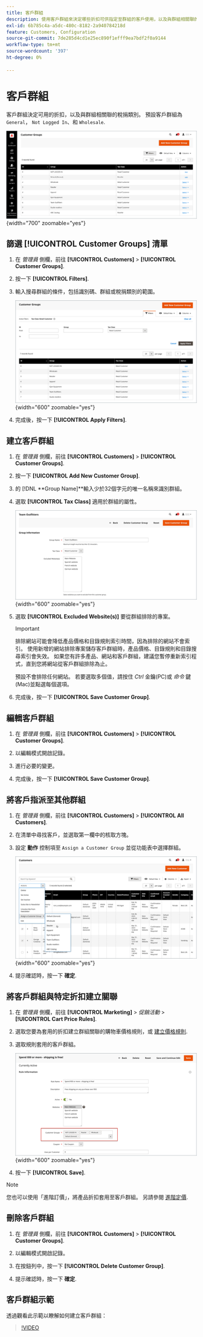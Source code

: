 ```yaml
---
title: 客戶群組
description: 使用客戶群組來決定哪些折扣可供指定至群組的客戶使用，以及與群組相關聯的稅捐類別。
exl-id: 6b785c4a-a5dc-480c-8182-2a940784218d
feature: Customers, Configuration
source-git-commit: 7de285d4cd1e25ec890f1efff9ea7bdf2f0a9144
workflow-type: tm+mt
source-wordcount: '397'
ht-degree: 0%

---
```


# 客戶群組

客戶群組決定可用的折扣，以及與群組相關聯的稅捐類別。 預設客戶群組為 `General`， `Not Logged In`、和 `Wholesale`.

![客戶群組](assets/customer-groups.png){width="700" zoomable="yes"}

## 篩選 [!UICONTROL Customer Groups] 清單

1. 在 _管理員_ 側欄，前往 **[!UICONTROL Customers]** > **[!UICONTROL Customer Groups]**.

1. 按一下 **[!UICONTROL Filters]**.

1. 輸入搜尋群組的條件，包括識別碼、群組或稅捐類別的範圍。

   ![篩選選項](assets/groups-filters.png){width="600" zoomable="yes"}

1. 完成後，按一下 **[!UICONTROL Apply Filters]**.

## 建立客戶群組

1. 在 _管理員_ 側欄，前往 **[!UICONTROL Customers]** > **[!UICONTROL Customer Groups]**.

1. 按一下 **[!UICONTROL Add New Customer Group]**.

1. 的 [!DNL **Group Name]**輸入少於32個字元的唯一名稱來識別群組。

1. 選取 **[!UICONTROL Tax Class]** 適用於群組的屬性。

   ![群組資訊](assets/group-information.png){width="600" zoomable="yes"}

1. 選取 **[!UICONTROL Excluded Website(s)]** 要從群組排除的專案。

   >[!IMPORTANT]
   >
   >排除網站可能會降低產品價格和目錄規則索引時間，因為排除的網站不會索引。 使用新增的網站排除專案儲存客戶群組時，產品價格、目錄規則和目錄搜尋索引會失效。 如果您有許多產品、網站和客戶群組，建議您暫停重新索引程式，直到您將網站從客戶群組排除為止。

   預設不會排除任何網站。 若要選取多個值，請按住 _Ctrl_ 金鑰(PC)或 _命令_ 鍵(Mac)並點選每個選項。

1. 完成後，按一下 **[!UICONTROL Save Customer Group]**.

## 編輯客戶群組

1. 在 _管理員_ 側欄，前往 **[!UICONTROL Customers]** > **[!UICONTROL Customer Groups]**.

1. 以編輯模式開啟記錄。

1. 進行必要的變更。

1. 完成後，按一下 **[!UICONTROL Save Customer Group]**.

## 將客戶指派至其他群組

1. 在 _管理員_ 側欄，前往 **[!UICONTROL Customers]** > **[!UICONTROL All Customers]**.

1. 在清單中尋找客戶，並選取第一欄中的核取方塊。

1. 設定 **動作** 控制項至 `Assign a Customer Group` 並從功能表中選擇群組。

   ![指定客戶群組](assets/group-assign.png){width="600" zoomable="yes"}

1. 提示確認時，按一下 **確定**.

## 將客戶群組與特定折扣建立關聯

1. 在 _管理員_ 側欄，前往 **[!UICONTROL Marketing]** > _促銷活動_ > **[!UICONTROL Cart Price Rules]**.

1. 選取您要為套用的折扣建立群組關聯的購物車價格規則，或 [建立價格規則](../merchandising-promotions/price-rules-catalog.md).

1. 選取規則套用的客戶群組。

   ![客戶群組至特定折扣](assets/group-discount.png){width="600" zoomable="yes"}

1. 按一下 **[!UICONTROL Save]**.

>[!NOTE]
>
> 您也可以使用「進階訂價」，將產品折扣套用至客戶群組。 另請參閱 [進階定價](../catalog/product-price-group.md).

## 刪除客戶群組

1. 在 _管理員_ 側欄，前往 **[!UICONTROL Customers]** > **[!UICONTROL Customer Groups]**.

1. 以編輯模式開啟記錄。

1. 在按鈕列中，按一下 **[!UICONTROL Delete Customer Group]**.

1. 提示確認時，按一下 **確定**.

## 客戶群組示範

透過觀看此示範以瞭解如何建立客戶群組：

>[!VIDEO](https://video.tv.adobe.com/v/343660/?quality=12)
